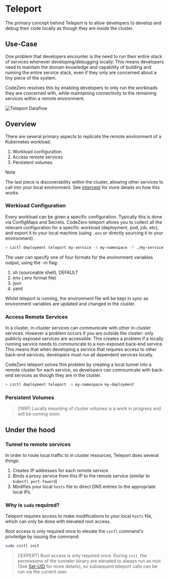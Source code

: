 # Teleport

The primary concept behind Teleport is to allow developers to develop and debug their code locally as though they are inside the cluster.

## Use-Case

One problem that developers encounter is the need to run their entire stack of services whenever developing/debugging locally. This means developers need to maintain the domain knowledge and capability of building and running the entire service stack, even if they only are concerned about a tiny piece of the system.

CodeZero resolves this by enabling developers to only run the workloads they are concerned with, while maintaining connectivity to the remaining services within a remote environment.

![Teleport Dataflow](https://cdn.builder.io/api/v1/file/assets/e889f09fd60f4c0ea34d2538e0096f38/560ae2f5b17348c4a90f82f99d5ecf51)

## Overview

There are several primary aspects to replicate the remote environment of a Kubernetes workload.

1. Workload configuration
1. Access remote services
1. Persistent volumes

> [!NOTE]
> The last piece is discoverability within the cluster, allowing other services
> to call into your local environment. See [intercept](../concepts/intercept) for more details on how this works.

### Workload Configuration

Every workload can be given a specific configuration. Typically this is done via ConfigMaps and Secrets. CodeZero teleport allows you to collect all the relevant configuration for a specific workload (deployment, pod, job, etc), and export it to your local machine (using `.env` or directly sourcing it to your environment).

```bash
> czctl deployment teleport my-service -n my-namespace -f ./my-service.env
```

The user can specify one of four formats for the environment variables output, using the -m flag:
1. sh (sourceable shell), DEFAULT
1. env (.env format file)
1. json
1. yaml

Whilst teleport is running, the environment file will be kept in sync as environment variables are updated and changed in the cluster.

### Access Remote Services

In a cluster, in-cluster services can communicate with other in-cluster services. However a problem occurs if you are outside the cluster: only publicly exposed services are accessible. This creates a problem if a locally running service needs to communicate to a non-exposed back-end service. This means that when developing a service that requires access to other back-end services, developers must run all dependent services locally.

CodeZero teleport solves this problem by creating a local tunnel into a remote cluster for each service, so developers can communicate with back-end services as though they are in the cluster.

```bash
> czctl deployment teleport -n my-namespace my-deployment
```

### Persistent Volumes

> [!WIP]
> Locally mounting of cluster volumes is a work in progress and will be coming soon.

## Under the hood

### Tunnel to remote services

In order to route local traffic to in cluster resources, Teleport does several things:

1. Creates IP addresses for each remote service
2. Binds a proxy service from this IP to the remote service (similar to `kubectl port-foward`)
3. Modifies your local `hosts` file to direct DNS entries to the appropriate local IPs.

### Why is `sudo` required?

Teleport requires access to make modifications to your local `hosts` file, which can only be done with elevated root access. 

Root access is only required once to elevate the `czctl` command's priviledge by issuing the command:

```bash
sudo czctl init
```

> [!EXPERT]
> Root access is only required once. During `init`, the permissions of the tunneler binary are elevated to always run as root (See [Set-UID](https://en.wikipedia.org/wiki/Setuid) for more details), so subsequent teleport calls can be run via the current user.
